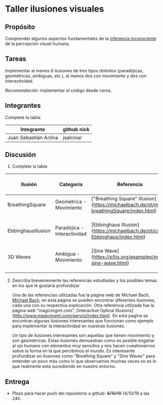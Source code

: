 # Taller ilusiones visuales

## Propósito

Comprender algunos aspectos fundamentales de la [inferencia inconsciente](https://github.com/VisualComputing/Cognitive) de la percepción visual humana.

## Tareas

Implementar al menos 6 ilusiones de tres tipos distintos (paradójicas, geométricas, ambiguas, etc.), al menos dos con movimiento y dos con interactividad.

*Recomendación:* implementar el código desde ceros.

## Integrantes

Complete la tabla:

| Integrante | github nick |
|------------|-------------|
|  Juan Sebastián Aclina |  jsalcinar  |

## Discusión

1. Complete la tabla

| Ilusión | Categoria | Referencia | Tipo de interactividad (si aplica) | URL código base (si aplica) |
|---------|-----------|------------|------------------------------------|-----------------------------|
| BreathingSquare | Geométrica - Movimiento | ["Breathing Square" Illusion] (https://michaelbach.de/ot/mot-breathingSquare/index.html) | (No aplica) | (No aplica) |
| EbbinghausIllusion | Paradójica - Interactividad | [Ebbinghaus Illusion] (https://michaelbach.de/ot/cog-Ebbinghaus/index.html) | Dar click en la pantalla para desaparecer los circulos azules | (No aplica) |
| 3D Waves | Ambigua - Movimiento | [Sine Wave] (https://p5js.org/examples/math-sine-wave.html) | (No aplica) |[Sine Wve (Processing)] https://processing.org/examples/sinewave.html |
|         |           |            |                                    |                             |
|         |           |            |                                    |                             |
|         |           |            |                                    |                             |

2. Describa brevememente las referencias estudiadas y los posibles temas en los que le gustaría profundizar

    Una de las referencias uitlizadas fue la página web de Michael Bach, [Michael Bach](http://www.michaelbach.de/ot/index.html), en esta página se pueden encontrar diferentes ilusiones, cada una con su respectiva explicación. Otra referencia utilizada fue la página web "magicmgmt.com", [Interactive Optical Illusions] (http://www.magicmgmt.com/gary/oi/index.html). En esta pagína se encuntran algunas ilusiones interesantes que funcionan como ejemplo para implementar la interactividad en nuestras ilusiones.

    Un tipo de ilusiones interesantes son aquellas que tienen movimiento y son geométricas. Estas ilusiones demuestran como es posible engañar al ojo humano con elementos muy sencillos y nos hacen cueationarnos sobre la forma en la que percibimos el mundo. Es interesante profundizar en ilusiones como "Breathing Square" y "Sine Waves" para entender un poco más como lo que observamos muchas veces no es lo que realmente esta sucediendo en nuestro entorno.

## Entrega

* Plazo para hacer _push_ del repositorio a github: ~~6/10/19~~ 14/10/19 a las 24h.
